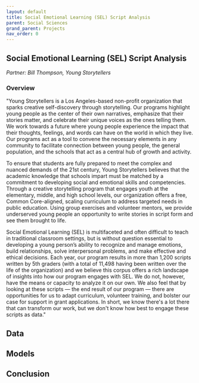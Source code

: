 ```yaml
---
layout: default
title: Social Emotional Learning (SEL) Script Analysis
parent: Social Sciences
grand_parent: Projects
nav_order: 0
---
```



## Social Emotional Learning (SEL) Script Analysis
*Partner: Bill Thompson, Young Storytellers*

### Overview

"Young Storytellers is a Los Angeles-based non-profit organization that sparks creative self-discovery through storytelling. Our programs highlight young people as the center of their own narratives, emphasize that their stories matter, and celebrate their unique voices as the ones telling them. We work towards a future where young people experience the impact that their thoughts, feelings, and words can have on the world in which they live. Our programs act as a tool to convene the necessary elements in any community to facilitate connection between young people, the general population, and the schools that act as a central hub of growth and activity. 

To ensure that students are fully prepared to meet the complex and nuanced demands of the 21st century, Young Storytellers believes that the academic knowledge that schools impart must be matched by a commitment to developing social and emotional skills and competencies. Through a creative storytelling program that engages youth at the elementary, middle, and high school levels, our organization offers a free, Common Core-aligned, scaling curriculum to address targeted needs in public education. Using group exercises and volunteer mentors, we provide underserved young people an opportunity to write stories in script form and see them brought to life. 

Social Emotional Learning (SEL) is multifaceted and often difficult to teach in traditional classroom settings, but is without question essential to developing a young person’s ability to recognize and manage emotions, build relationships, solve interpersonal problems, and make effective and ethical decisions. Each year, our program results in more than 1,200 scripts written by 5th graders (with a total of 11,498 having been written over the life of the organization) and we believe this corpus offers a rich landscape of insights into how our program engages with SEL. We do not, however, have the means or capacity to analyze it on our own. We also feel that by looking at these scripts — the end result of our program — there are opportunities for us to adapt curriculum, volunteer training, and bolster our case for support in grant applications. In short, we know there's a lot there that can transform our work, but we don't know how best to engage these scripts as data."

## Data

## Models

## Conclusion


```python

```
